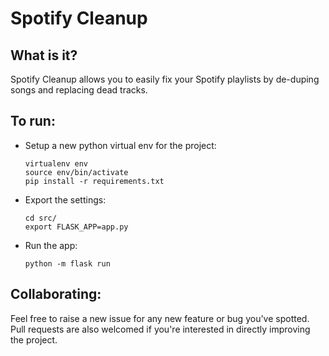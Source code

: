 # Spotify Cleanup

## What is it?
Spotify Cleanup allows you to easily fix your Spotify playlists by de-duping songs and replacing dead tracks.

## To run:

* Setup a new python virtual env for the project:
    ```
    virtualenv env
    source env/bin/activate
    pip install -r requirements.txt
    ```

* Export the settings:
    ```
    cd src/
    export FLASK_APP=app.py
    ```

* Run the app:
    ```
    python -m flask run
    ```

## Collaborating:

Feel free to raise a new issue for any new feature or bug you've spotted.  Pull requests are also welcomed if you're interested in directly improving the project.
